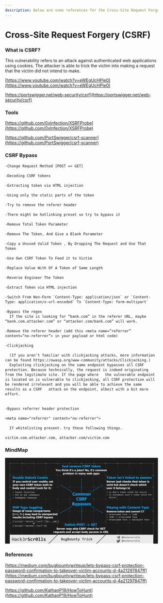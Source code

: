 ```yaml
---
description: Below are some references for the Cross-Site Request Forgery (CSRF) attacks.
---
```


# **Cross-Site Request Forgery (CSRF)**

### **What is CSRF?**

This vulnerability refers to an attack against authenticated web applications using cookies. The attacker is able to trick the victim into making a request that the victim did not intend to make.

[https://www.youtube.com/watch?v=eWEgUcHPle0](https://www.youtube.com/watch?v=eWEgUcHPle0)

[https://portswigger.net/web-security/csrf](https://portswigger.net/web-security/csrf)

### **Tools**

[https://github.com/0xInfection/XSRFProbe](https://github.com/0xInfection/XSRFProbe)

[https://github.com/PortSwigger/csrf-scanner](https://github.com/PortSwigger/csrf-scanner)

### **CSRF Bypass**

```
-Change Request Method [POST => GET]

-Decoding CSRF tokens

-Extracting token via HTML injection

-Using only the static parts of the token

-Try to remove the referer header

-There might be hotlinking preset so try to bypass it

-Remove Total Token Parameter

-Remove The Token, And Give a Blank Parameter

-Copy a Unused Valid Token , By Dropping The Request and Use That Token

-Use Own CSRF Token To Feed it to Victim

-Replace Value With Of A Token of Same Length 

-Reverse Engineer The Token

-Extract Token via HTML injection

-Switch From Non-Form `Content-Type: application/json` or `Content-Type: application/x-url-encoded` To `Content-Type: form-multipart`

-Bypass the regex
  If the site is looking for “bank.com” in the referer URL, maybe “bank.com.attacker.com” or “attacker.com/bank.com” will work.
    
-Remove the referer header (add this <meta name=”referrer” content=”no-referrer”> in your payload or html code)

-Clickjacking

  (If you aren’t familiar with clickjacking attacks, more information can be found https://owasp.org/www-community/attacks/Clickjacking.)
  Exploiting clickjacking on the same endpoint bypasses all CSRF protection. Because technically, the request is indeed originating from the legitimate site. If the page where   the vulnerable endpoint is located on is vulnerable to clickjacking, all CSRF protection will be rendered irrelevant and you will be able to achieve the same results as a CSRF   attack on the endpoint, albeit with a bit more effort.
	

-Bypass referrer header protection

<meta name="referrer" content="no-referrer">

  If whitelisting present. try these following things.

victim.com.attacker.com, attacker.com/victim.com
```

### **MindMap**

![](<../../attachments/image (1).png>)

### **References**

[https://medium.com/bugbountywriteup/lets-bypass-csrf-protection-password-confirmation-to-takeover-victim-accounts-d-4a21297847ff](https://medium.com/bugbountywriteup/lets-bypass-csrf-protection-password-confirmation-to-takeover-victim-accounts-d-4a21297847ff)

[https://github.com/KathanP19/HowToHunt](https://github.com/KathanP19/HowToHunt)
